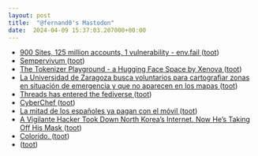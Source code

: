 ```yaml
---
layout: post
title:  "@fernand0's Mastodon"
date:  2024-04-09 15:37:03.207000+00:00
---
```

*  [900 Sites, 125 million accounts, 1 vulnerability - env.fail ](https://env.fail/posts/firewreck-1) ([toot](https://mastodon.social/@fernand0/112242001392817410))
*  [Sempervivum ](https://www.flickr.com/photos/fernand0/53623759352) ([toot](https://mastodon.social/@fernand0/112241955113603364))
*  [The Tokenizer Playground - a Hugging Face Space by Xenova ](https://huggingface.co/spaces/Xenova/the-tokenizer-playgroun) ([toot](https://mastodon.social/@fernand0/112241672869336382))
*  [La Universidad de Zaragoza busca voluntarios para cartografiar zonas en situación de emergencia y que no aparecen en los mapas   ](https://www.unizar.es/actualidad/vernoticia_ng.php?id=82139) ([toot](https://mastodon.social/@fernand0/112240994277074868))
*  [Threads has entered the fediverse ](https://engineering.fb.com/2024/03/21/networking-traffic/threads-has-entered-the-fediverse) ([toot](https://mastodon.social/@fernand0/112240717475002390))
*  [CyberChef ](https://gchq.github.io/CyberChef) ([toot](https://mastodon.social/@fernand0/112240596336719518))
*  [La mitad de los españoles ya pagan con el móvil ](https://www.mobileworldlive.com/spanish/la-mitad-de-los-espanoles-ya-pagan-con-el-movil) ([toot](https://mastodon.social/@fernand0/112240333299526482))
*  [A Vigilante Hacker Took Down North Korea’s Internet. Now He’s Taking Off His Mask  ](https://www.wired.com/story/p4x-north-korea-internet-hacker-identity-reveal/) ([toot](https://mastodon.social/@fernand0/112238644269517515))
*  [Colorido. ](https://avecesunafoto.wordpress.com/2024/04/08/colorido) ([toot](https://mastodon.social/@fernand0/112238594807999523))
*  [ ](https://mastodon.social/@macosas) ([toot](https://mastodon.social/@fernand0/112236967825273936))
